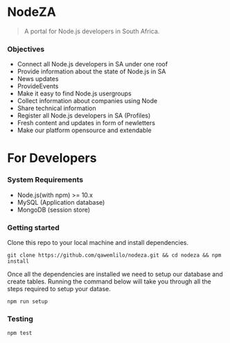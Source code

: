 # NodeZA
> A portal for Node.js developers in South Africa. 


### Objectives
- Connect all Node.js developers in SA under one roof
- Provide information about the state of Node.js in SA
- News updates
- ProvideEvents
- Make it easy to find Node.js usergroups
- Collect information about companies using Node
- Share technical information
- Register all Node.js developers in SA (Profiles)
- Fresh content and updates in form of newletters
- Make our platform opensource and extendable

# For Developers

### System Requirements
 - Node.js(with npm) >= 10.x
 - MySQL (Application database)
 - MongoDB (session store)

### Getting started
Clone this repo to your local machine and install dependencies.

```
git clone https://github.com/qawemlilo/nodeza.git && cd nodeza && npm install
```

Once all the dependencies are installed we need to setup our database and create tables. Running the command below will take you through all the steps required to setup your datase.

```
npm run setup
```

### Testing

```
npm test
```



